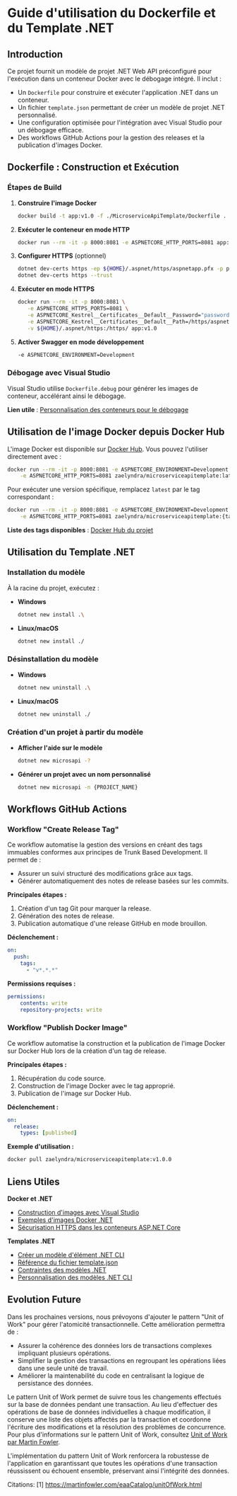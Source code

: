 # Guide d'utilisation du Dockerfile et du Template .NET

## Introduction

Ce projet fournit un modèle de projet .NET Web API préconfiguré pour l'exécution dans un conteneur Docker avec le débogage intégré. Il inclut :

- Un `Dockerfile` pour construire et exécuter l'application .NET dans un conteneur.
- Un fichier `template.json` permettant de créer un modèle de projet .NET personnalisé.
- Une configuration optimisée pour l'intégration avec Visual Studio pour un débogage efficace.
- Des workflows GitHub Actions pour la gestion des releases et la publication d'images Docker.

## Dockerfile : Construction et Exécution

### Étapes de Build

1. **Construire l'image Docker**

   ```sh
   docker build -t app:v1.0 -f ./MicroserviceApiTemplate/Dockerfile .
   ```

2. **Exécuter le conteneur en mode HTTP**

   ```sh
   docker run --rm -it -p 8000:8081 -e ASPNETCORE_HTTP_PORTS=8081 app:v1.0
   ```

3. **Configurer HTTPS** (optionnel)

   ```sh
   dotnet dev-certs https -ep ${HOME}/.aspnet/https/aspnetapp.pfx -p password
   dotnet dev-certs https --trust
   ```

4. **Exécuter en mode HTTPS**

   ```sh
   docker run --rm -it -p 8000:8081 \
      -e ASPNETCORE_HTTPS_PORTS=8081 \
      -e ASPNETCORE_Kestrel__Certificates__Default__Password="password" \
      -e ASPNETCORE_Kestrel__Certificates__Default__Path=/https/aspnetapp.pfx \
      -v ${HOME}/.aspnet/https:/https/ app:v1.0
   ```

5. **Activer Swagger en mode développement**

   ```sh
   -e ASPNETCORE_ENVIRONMENT=Development
   ```

### Débogage avec Visual Studio

Visual Studio utilise `Dockerfile.debug` pour générer les images de conteneur, accélérant ainsi le débogage.

**Lien utile** : [Personnalisation des conteneurs pour le débogage](https://aka.ms/customizecontainer)

## Utilisation de l'image Docker depuis Docker Hub

L'image Docker est disponible sur [Docker Hub](https://hub.docker.com/repository/docker/zaelyndra/microserviceapitemplate/general). Vous pouvez l'utiliser directement avec :

```sh
docker run --rm -it -p 8000:8081 -e ASPNETCORE_ENVIRONMENT=Development \
    -e ASPNETCORE_HTTP_PORTS=8081 zaelyndra/microserviceapitemplate:latest
```

Pour exécuter une version spécifique, remplacez `latest` par le tag correspondant :

```sh
docker run --rm -it -p 8000:8081 -e ASPNETCORE_ENVIRONMENT=Development \
    -e ASPNETCORE_HTTP_PORTS=8081 zaelyndra/microserviceapitemplate:{tag}
```

**Liste des tags disponibles** : [Docker Hub du projet](https://hub.docker.com/repository/docker/zaelyndra/microserviceapitemplate/general)

## Utilisation du Template .NET

### Installation du modèle

À la racine du projet, exécutez :

- **Windows**
  ```sh
  dotnet new install .\
  ```
- **Linux/macOS**
  ```sh
  dotnet new install ./
  ```

### Désinstallation du modèle

- **Windows**
  ```sh
  dotnet new uninstall .\
  ```
- **Linux/macOS**
  ```sh
  dotnet new uninstall ./
  ```

### Création d'un projet à partir du modèle

- **Afficher l'aide sur le modèle**
  ```sh
  dotnet new microsapi -?
  ```
- **Générer un projet avec un nom personnalisé**
  ```sh
  dotnet new microsapi -n {PROJECT_NAME}
  ```

## Workflows GitHub Actions

### Workflow "Create Release Tag"

Ce workflow automatise la gestion des versions en créant des tags immuables conformes aux principes de Trunk Based Development. Il permet de :

- Assurer un suivi structuré des modifications grâce aux tags.
- Générer automatiquement des notes de release basées sur les commits.

**Principales étapes :**
1. Création d'un tag Git pour marquer la release.
2. Génération des notes de release.
3. Publication automatique d'une release GitHub en mode brouillon.

**Déclenchement :**

```yaml
on:
  push:
    tags:
      - "v*.*.*"
```

**Permissions requises :**

```yaml
permissions:
    contents: write
    repository-projects: write
```

### Workflow "Publish Docker Image"

Ce workflow automatise la construction et la publication de l'image Docker sur Docker Hub lors de la création d'un tag de release.

**Principales étapes :**
1. Récupération du code source.
2. Construction de l'image Docker avec le tag approprié.
3. Publication de l'image sur Docker Hub.

**Déclenchement :**

```yaml
on:
  release:
    types: [published]
```

**Exemple d'utilisation :**

```sh
docker pull zaelyndra/microserviceapitemplate:v1.0.0
```

## Liens Utiles

**Docker et .NET**

- [Construction d'images avec Visual Studio](https://learn.microsoft.com/fr-fr/visualstudio/containers/container-build?view=vs-2022)
- [Exemples d'images Docker .NET](https://github.com/dotnet/dotnet-docker/blob/main/samples/README.md)
- [Sécurisation HTTPS dans les conteneurs ASP.NET Core](https://learn.microsoft.com/en-us/aspnet/core/security/docker-https?view=aspnetcore-9.0)

**Templates .NET**

- [Créer un modèle d'élément .NET CLI](https://learn.microsoft.com/fr-fr/dotnet/core/tutorials/cli-templates-create-item-template)
- [Référence du fichier template.json](https://github.com/dotnet/templating/wiki/Reference-for-template.json)
- [Contraintes des modèles .NET](https://github.com/dotnet/templating/wiki/Constraints)
- [Personnalisation des modèles .NET CLI](https://learn.microsoft.com/fr-fr/dotnet/core/tools/custom-templates)

## Evolution Future

Dans les prochaines versions, nous prévoyons d'ajouter le pattern "Unit of Work" pour gérer l'atomicité transactionnelle. Cette amélioration permettra de :

- Assurer la cohérence des données lors de transactions complexes impliquant plusieurs opérations.
- Simplifier la gestion des transactions en regroupant les opérations liées dans une seule unité de travail.
- Améliorer la maintenabilité du code en centralisant la logique de persistance des données.

Le pattern Unit of Work permet de suivre tous les changements effectués sur la base de données pendant une transaction. Au lieu d'effectuer des opérations de base de données individuelles à chaque modification, il conserve une liste des objets affectés par la transaction et coordonne l'écriture des modifications et la résolution des problèmes de concurrence. Pour plus d'informations sur le pattern Unit of Work, consultez [Unit of Work par Martin Fowler](https://martinfowler.com/eaaCatalog/unitOfWork.html).

L'implémentation du pattern Unit of Work renforcera la robustesse de l'application en garantissant que toutes les opérations d'une transaction réussissent ou échouent ensemble, préservant ainsi l'intégrité des données.

Citations:
[1] https://martinfowler.com/eaaCatalog/unitOfWork.html
